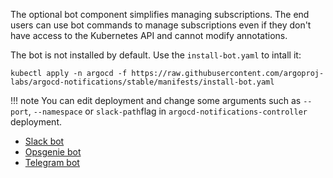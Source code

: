 The optional bot component simplifies managing subscriptions. The end users can use bot commands to manage subscriptions
even if they don't have access to the Kubernetes API and cannot modify annotations. 

The bot is not installed by default. Use the `install-bot.yaml` to intall it:

```
kubectl apply -n argocd -f https://raw.githubusercontent.com/argoproj-labs/argocd-notifications/stable/manifests/install-bot.yaml
```

!!! note
    You can edit deployment and change some arguments such as `--port`, `--namespace` or `slack-path`flag in `argocd-notifications-controller` deployment.

* [Slack bot](./slack-bot.md)
* [Opsgenie bot](./opsgenie-bot.md)
* [Telegram bot](./telegram-bot.md)